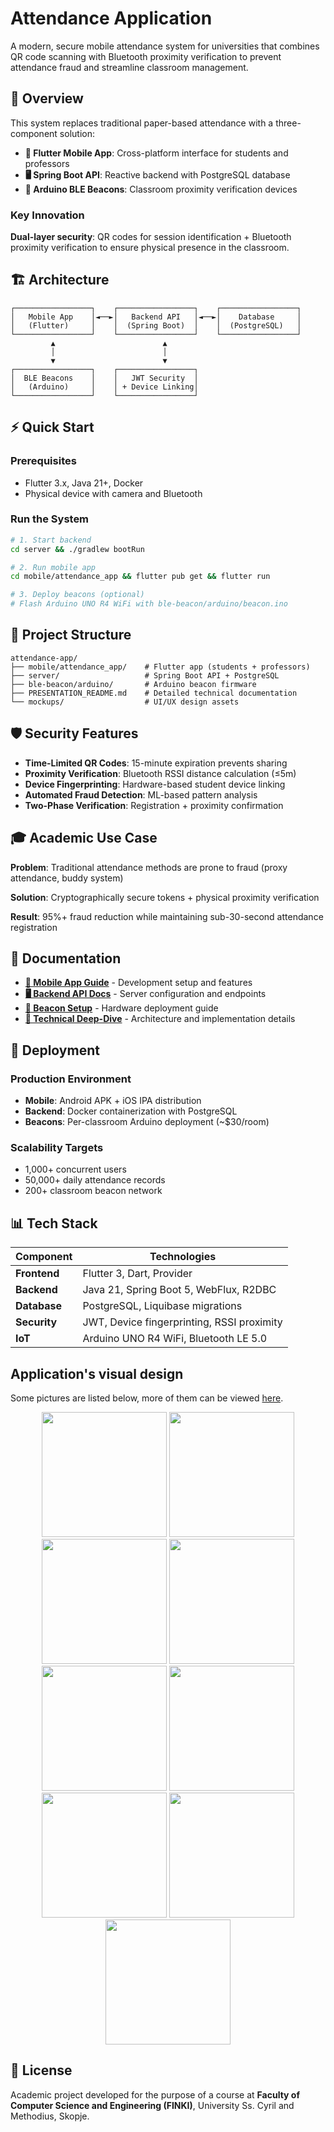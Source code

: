 # Attendance Application

A modern, secure mobile attendance system for universities that combines QR code scanning with Bluetooth proximity verification to prevent attendance
fraud and streamline classroom management.

## 🎯 Overview

This system replaces traditional paper-based attendance with a three-component solution:

- **📱 Flutter Mobile App**: Cross-platform interface for students and professors
- **🖥️ Spring Boot API**: Reactive backend with PostgreSQL database
- **📡 Arduino BLE Beacons**: Classroom proximity verification devices

### Key Innovation

**Dual-layer security**: QR codes for session identification + Bluetooth proximity verification to ensure physical presence in the classroom.

## 🏗️ Architecture

```
┌─────────────────┐    ┌─────────────────┐    ┌─────────────────┐
│   Mobile App    │◄──►│   Backend API   │◄──►│    Database     │
│   (Flutter)     │    │  (Spring Boot)  │    │  (PostgreSQL)   │
└─────────────────┘    └─────────────────┘    └─────────────────┘
         ▲                        ▲
         │                        │
         ▼                        ▼
┌─────────────────┐    ┌─────────────────┐
│  BLE Beacons    │    │   JWT Security  │
│   (Arduino)     │    │ + Device Linking│
└─────────────────┘    └─────────────────┘
```

## ⚡ Quick Start

### Prerequisites

- Flutter 3.x, Java 21+, Docker
- Physical device with camera and Bluetooth

### Run the System

```bash
# 1. Start backend
cd server && ./gradlew bootRun

# 2. Run mobile app  
cd mobile/attendance_app && flutter pub get && flutter run

# 3. Deploy beacons (optional)
# Flash Arduino UNO R4 WiFi with ble-beacon/arduino/beacon.ino
```

## 🔧 Project Structure

```
attendance-app/
├── mobile/attendance_app/    # Flutter app (students + professors)
├── server/                   # Spring Boot API + PostgreSQL
├── ble-beacon/arduino/       # Arduino beacon firmware
├── PRESENTATION_README.md    # Detailed technical documentation
└── mockups/                  # UI/UX design assets
```

## 🛡️ Security Features

- **Time-Limited QR Codes**: 15-minute expiration prevents sharing
- **Proximity Verification**: Bluetooth RSSI distance calculation (≤5m)
- **Device Fingerprinting**: Hardware-based student device linking
- **Automated Fraud Detection**: ML-based pattern analysis
- **Two-Phase Verification**: Registration + proximity confirmation

## 🎓 Academic Use Case

**Problem**: Traditional attendance methods are prone to fraud (proxy attendance, buddy system)

**Solution**: Cryptographically secure tokens + physical proximity verification

**Result**: 95%+ fraud reduction while maintaining sub-30-second attendance registration

## 📖 Documentation

- **[📱 Mobile App Guide](./mobile/attendance_app/README.md)** - Development setup and features
- **[🖥️ Backend API Docs](./server/README.md)** - Server configuration and endpoints
- **[📡 Beacon Setup](./ble-beacon/arduino/README.md)** - Hardware deployment guide
- **[🎯 Technical Deep-Dive](./PRESENTATION_README.md)** - Architecture and implementation details

## 🚀 Deployment

### Production Environment

- **Mobile**: Android APK + iOS IPA distribution
- **Backend**: Docker containerization with PostgreSQL
- **Beacons**: Per-classroom Arduino deployment (~$30/room)

### Scalability Targets

- 1,000+ concurrent users
- 50,000+ daily attendance records
- 200+ classroom beacon network

## 📊 Tech Stack

| Component    | Technologies                               |
|--------------|--------------------------------------------|
| **Frontend** | Flutter 3, Dart, Provider                  |
| **Backend**  | Java 21, Spring Boot 5, WebFlux, R2DBC     |
| **Database** | PostgreSQL, Liquibase migrations           |
| **Security** | JWT, Device fingerprinting, RSSI proximity |
| **IoT**      | Arduino UNO R4 WiFi, Bluetooth LE 5.0      |

## Application's visual design

Some pictures are listed below, more of them can be viewed [here](./mockups/demo).

<p align="center">
    <img src="./mockups/demo/login_screen.jpg" width="200"/>
    <img src="./mockups/demo/student_dashboard.jpg" width="200"/>
    <img src="./mockups/demo/student_dashboard_course_details_not_verified.jpg" width="200"/>
    <img src="./mockups/demo/student_calendar_overview.jpg" width="200"/>
    <img src="./mockups/demo/student_quick_attendance_verification.jpg" width="200"/>
    <img src="./mockups/demo/student_profile.jpg" width="200"/>
    <img src="mockups/demo/student_profile_device_match.jpg" width="200">
    <img src="mockups/demo/professor_dashboard.jpg" width="200">
    <img src="mockups/demo/professor_course_details_overview.jpg" width="200">
</p>

## 📄 License

Academic project developed for the purpose of a course at **Faculty of Computer Science and Engineering (FINKI)**, University Ss. Cyril and Methodius,
Skopje.
